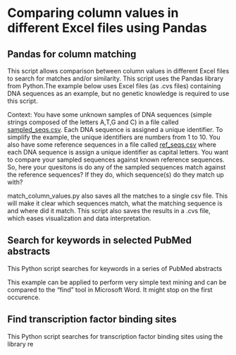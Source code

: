 # Comparing column values in different Excel files using Pandas

## Pandas for column matching
This script allows comparison between column values in different Excel files to search for matches and/or similarity. This script uses the Pandas library from Python.The example below uses Excel files (as .cvs files) containing DNA sequences as an example, but no genetic knowledge is required to use this script. 

Context: You have some unknown samples of DNA sequences (simple strings composed of the letters A,T,G and C) in a file called [sampled_seqs.csv](https://github.com/elianabuenaventura/data_curation_tools/blob/main/sampled_seqs.cvs). Each DNA sequence is assigned a unique identifier. To simplify the example, the unique identifiers are numbers from 1 to 10. You also have some reference sequences in a file called [ref_seqs.csv](https://github.com/elianabuenaventura/data_curation_tools/blob/main/ref_seqs.cvs) where each DNA sequence is assign a unique identifier as capital letters. You want to compare your sampled sequences against known reference sequences. So, here your quesitons is do any of the sampled sequences match against the reference sequences? If they do, which sequence(s) do they match up with?

match_column_values.py also saves all the matches to a single csv file. This will make it clear which sequences match, what the matching sequence is and where did it match. This script also saves the results in a .cvs file, which eases visualization and data interpretation.

## Search for keywords in selected PubMed abstracts
This Python script searches for keywords in a series of PubMed abstracts

This example can be applied to perform very simple text mining and can be compared to the “find” tool in Microsoft Word.
It might stop on the first occurence.

## Find transcription factor binding sites
This Python script searches for transcription factor binding sites using the library re
